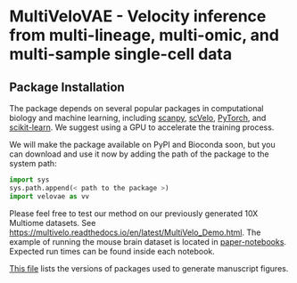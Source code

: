 # MultiVeloVAE - Velocity inference from multi-lineage, multi-omic, and multi-sample single-cell data
## Package Installation
The package depends on several popular packages in computational biology and machine learning, including [scanpy](https://scanpy.readthedocs.io/en/stable/), [scVelo](https://scvelo.readthedocs.io/en/stable/), [PyTorch](https://pytorch.org/), and [scikit-learn](https://scikit-learn.org/stable/). We suggest using a GPU to accelerate the training process.

We will make the package available on PyPI and Bioconda soon, but you can download and use it now by adding the path of the package to the system path:
```python
import sys
sys.path.append(< path to the package >)
import velovae as vv
```

Please feel free to test our method on our previously generated 10X Multiome datasets. See https://multivelo.readthedocs.io/en/latest/MultiVelo_Demo.html. The example of running the mouse brain dataset is located in [paper-notebooks](https://github.com/welch-lab/MultiVeloVAE/tree/main/paper-notebooks). Expected run times can be found inside each notebook.

[This file](https://github.com/welch-lab/MultiVeloVAE/blob/main/paper-notebooks/reproducible_package_versions.txt) lists the versions of packages used to generate manuscript figures.
